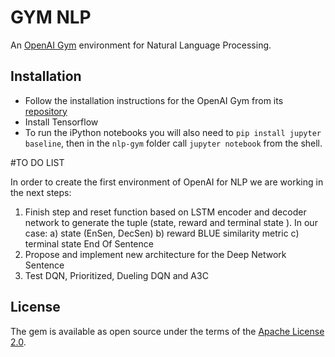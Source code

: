 # GYM NLP

An [OpenAI Gym](gym.openai.com) environment for Natural Language Processing.

## Installation

- Follow the installation instructions for the OpenAI Gym from its [repository](https://github.com/openai/gym)
- Install Tensorflow
- To run the iPython notebooks you will also need to `pip install jupyter baseline`, then in the `nlp-gym` folder call `jupyter notebook` from the shell.


#TO DO LIST

In order to create the first environment of OpenAI for NLP we are working in the next steps:

1) Finish step and reset function based on LSTM encoder and decoder network to generate the tuple (state, reward and terminal state ). In our case:
  a) state (EnSen, DecSen)
  b) reward BLUE similarity metric
  c) terminal state End Of Sentence
2) Propose and implement new architecture for the Deep Network Sentence
3) Test DQN, Prioritized, Dueling DQN and A3C



## License

The gem is available as open source under the terms of the [Apache License 2.0](https://opensource.org/licenses/Apache-2.0).
